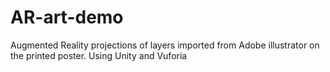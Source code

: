 # AR-art-demo
Augmented Reality projections of layers imported from Adobe illustrator on the printed poster. Using Unity and Vuforia
